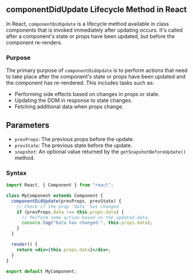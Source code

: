 ## componentDidUpdate Lifecycle Method in React

In React, `componentDidUpdate` is a lifecycle method available in class components that is invoked immediately after updating occurs. It's called after a component's state or props have been updated, but before the component re-renders.

### Purpose

The primary purpose of `componentDidUpdate` is to perform actions that need to take place after the component's state or props have been updated and the component has re-rendered. This includes tasks such as:

- Performing side effects based on changes in props or state.
- Updating the DOM in response to state changes.
- Fetching additional data when props change.

## Parameters

- `prevProps`: The previous props before the update.
- `prevState`: The previous state before the update.
- `snapshot`: An optional value returned by the `getSnapshotBeforeUpdate()` method.

### Syntax

```jsx
import React, { Component } from "react";

class MyComponent extends Component {
  componentDidUpdate(prevProps, prevState) {
    // Check if the prop 'data' has changed
    if (prevProps.data !== this.props.data) {
      // Perform some action based on the updated data
      console.log("Data has changed:", this.props.data);
    }
  }

  render() {
    return <div>{this.props.data}</div>;
  }
}

export default MyComponent;
```
